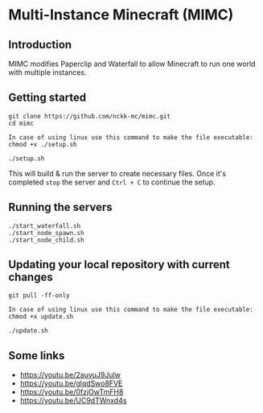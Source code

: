 # Multi-Instance Minecraft (MIMC)

## Introduction
MIMC modifies Paperclip and Waterfall to allow Minecraft to run one world with multiple instances.

## Getting started 

    git clone https://github.com/nckk-mc/mimc.git
	cd mimc
	
	In case of using linux use this command to make the file executable:
	chmod +x ./setup.sh
	
    ./setup.sh
This will build & run the server to create necessary files. Once it's completed ```stop``` the server and `Ctrl + C` to continue the setup.
## Running the servers

    ./start_waterfall.sh
	./start_node_spawn.sh
	./start_node_child.sh

## Updating your local repository with current changes

	git pull -ff-only

	In case of using linux use this command to make the file executable:
	chmod +x update.sh
	
	./update.sh

## Some links
- https://youtu.be/2auvuJ9Julw
- https://youtu.be/glqdSwo8FVE
- https://youtu.be/0fzjOwTmFH8
- https://youtu.be/UC9dTWnxd4s

